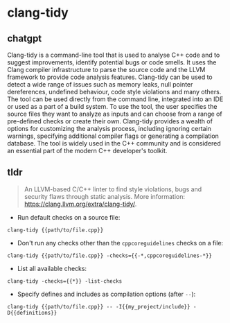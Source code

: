 # clang-tidy 
## chatgpt 
Clang-tidy is a command-line tool that is used to analyse C++ code and to suggest improvements, identify potential bugs or code smells. It uses the Clang compiler infrastructure to parse the source code and the LLVM framework to provide code analysis features. Clang-tidy can be used to detect a wide range of issues such as memory leaks, null pointer dereferences, undefined behaviour, code style violations and many others. The tool can be used directly from the command line, integrated into an IDE or used as a part of a build system. To use the tool, the user specifies the source files they want to analyze as inputs and can choose from a range of pre-defined checks or create their own. Clang-tidy provides a wealth of options for customizing the analysis process, including ignoring certain warnings, specifying additional compiler flags or generating a compilation database. The tool is widely used in the C++ community and is considered an essential part of the modern C++ developer's toolkit. 

## tldr 
 
> An LLVM-based C/C++ linter to find style violations, bugs and security flaws through static analysis.
> More information: <https://clang.llvm.org/extra/clang-tidy/>.

- Run default checks on a source file:

`clang-tidy {{path/to/file.cpp}}`

- Don't run any checks other than the `cppcoreguidelines` checks on a file:

`clang-tidy {{path/to/file.cpp}} -checks={{-*,cppcoreguidelines-*}}`

- List all available checks:

`clang-tidy -checks={{*}} -list-checks`

- Specify defines and includes as compilation options (after `--`):

`clang-tidy {{path/to/file.cpp}} -- -I{{my_project/include}} -D{{definitions}}`
